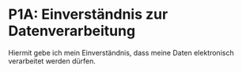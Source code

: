# P1A: Einverständnis zur Datenverarbeitung

Hiermit gebe ich mein Einverständnis, dass meine Daten elektronisch verarbeitet werden dürfen.